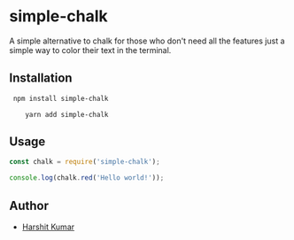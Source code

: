 # simple-chalk

A simple alternative to chalk for those who don't need all the features just a simple way to color their text in the terminal.

## Installation

```bash
 npm install simple-chalk 
```

```
    yarn add simple-chalk 
 ```



## Usage

```js
const chalk = require('simple-chalk');

console.log(chalk.red('Hello world!'));
```

## Author

-   [Harshit Kumar](https://www.harshitkumar.tech)




